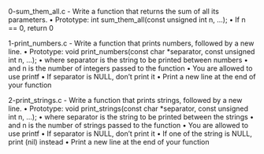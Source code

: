 0-sum_them_all.c - Write a function that returns the sum of all its parameters.
      • Prototype: int sum_them_all(const unsigned int n, ...);
      • If n == 0, return 0

1-print_numbers.c - Write a function that prints numbers, followed by a new line.
      • Prototype: void print_numbers(const char *separator, const unsigned int n, ...);
      • where separator is the string to be printed between numbers
      • and n is the number of integers passed to the function
      • You are allowed to use printf
      • If separator is NULL, don’t print it
      • Print a new line at the end of your function

2-print_strings.c - Write a function that prints strings, followed by a new line.
      • Prototype: void print_strings(const char *separator, const unsigned int n, ...);
      • where separator is the string to be printed between the strings
      • and n is the number of strings passed to the function
      • You are allowed to use printf
      • If separator is NULL, don’t print it
      • If one of the string is NULL, print (nil) instead
      • Print a new line at the end of your function